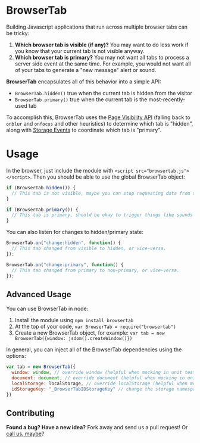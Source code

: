 # BrowserTab

Building Javascript applications that run across multiple browser tabs
can be tricky:

1. **Which browser tab is visible (if any)?** You may want to do less work
   if you know that your current tab is not visible anyway.
2. **Which browser tab is primary?**  You may not want all tabs to process
   a server side event at the same time.  For example, you would not want
   all of your tabs to generate a "new message" alert or sound.

**BrowserTab** encapsulates all of this behavior into a simple API:

* `BrowserTab.hidden()` true when the current tab is hidden from the visitor
* `BrowserTab.primary()` true when the current tab is the most-recently-used tab

To accomplish this, BrowserTab uses the
[Page Visibility API](http://www.nczonline.net/blog/2011/08/09/introduction-to-the-page-visibility-api/)
(falling back to `onblur` and `onfocus` and other heuristics) to determine
which tab is "hidden", along with
[Storage Events](http://html5doctor.com/storing-data-the-simple-html5-way-and-a-few-tricks-you-might-not-have-known/)
to coordinate which tab is "primary".

# Usage

In the browser, just include the module with `<script src="browsertab.js"></script>`.
Then you should be able to use the global BrowserTab object:

```javascript
if (BrowserTab.hidden()) {
  // This tab is not visible, maybe you can stop requesting data from the server
}

if (BrowserTab.primary()) {
  // This tab is primary, should be okay to trigger things like sounds from this one
}
```

You can also listen for changes to hidden/primary state:

```javascript
BrowserTab.on("change:hidden", function() {
  // This tab changed from visible to hidden, or vice-versa.
});

BrowserTab.on("change:primary", function() {
  // This tab changed from primary to non-primary, or vice-versa.
});
```

## Advanced Usage

You can use BrowserTab in node:

1. Install the module using `npm install browsertab`
2. At the top of your code, `var BrowserTab = require("browsertab")`
3. Create a new BrowserTab object, for example: `var tab = new BrowserTab({window: jsdom().createWindow()})`

In general, you can inject all of the BrowserTab dependencies using the options:

```javascript
var tab = new BrowserTab({
  window: window, // override window (helpful when mocking in unit tests)
  document: document, // override document (helpful when mocking in unit tests)
  localStorage: localStorage, // override localStorage (helpful when mocking in unit tests)
  idStorageKey: "_BrowserTabIDStorageKey" // change the storage namespace for coordinating the "primary" tab
})
```

## Contributing

**Found a bug? Have a new idea?** Fork away and send us a pull request!
Or [call us, maybe](https://olark.com/jobs)?